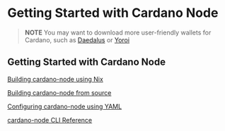Getting Started with Cardano Node
=================================

> **NOTE** You may want to download more user-friendly wallets for Cardano, such as [Daedalus](https://daedaluswallet.io) or [Yoroi](https://yoroi-wallet.com)

Getting Started with Cardano Node
---------------------------------

[Building cardano-node using Nix](../cardano-components/cardano-node/doc/building-the-node-using-nix.md)

[Building cardano-node from source](../cardano-components/cardano-node/doc/building-the-node-from-source.md)

[Configuring cardano-node using YAML](../cardano-components/cardano-node/doc/configuring-a-node-using-yaml.md)

[cardano-node CLI Reference](../cardano-components/cardano-node/doc/cardano-node-cli-reference.md)
